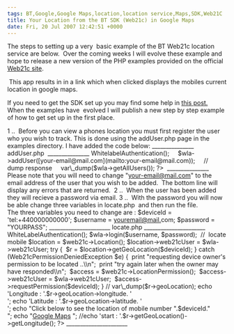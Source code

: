 ```yaml
---
tags: BT,Google,Google Maps,location,location service,Maps,SDK,Web21C
title: Your Location from the BT SDK (Web21c) in Google Maps  
date: Fri, 20 Jul 2007 12:42:51 +0000
---
```

The steps to setting up a very  basic example of the BT Web21c location service are below.  Over the coming weeks I will evolve these example and hope to release a new version of the PHP examples provided on the official [Web21c site](http://sdk.bt.com "Web21c Site").

 This app results in in a link which when clicked displays the mobiles current location in google maps.

If you need to get the SDK set up you may find some help in [this post.](http://simonmcmanus.wordpress.com/2007/07/16/php-sdk-for-dummies-using-windows-2/ "this post")  When the examples have  evolved I will publish a new step by step example of how to get set up in the first place.

1 ..  Before you can view a phones location you must first register the user who you wish to track. This is done using the addUser.php page in the examples directory. I have added the code below: \_\_\_\_\_\_\_\_\_\_\_\_\_\_\_ addUser.php  \_\_\_\_\_\_\_\_\_\_\_\_\_\_\_ <?php require\_once(dirname(\_\_FILE\_\_) . '/../../web21c.php'); require\_once(dirname(\_\_FILE\_\_) . '/../common.php');      //  command to add a user        $web21c = new Web21c($applicationName, $environment);     $wla = $web21c->WhitelabelAuthentication();     $wla->addUser([your-email@mail.com](mailto:your-email@mail.com));     //  dump response     var\_dump($wla->getAllUsers()); ?>  \_\_\_\_\_\_\_\_\_\_\_\_\_\_\_ Please note that you will need to change "[your-email@mail.com](mailto:your-email@mail.com)" to the email address of the user that you wish to be added.  The bottom line will display any errors that are returned.  2 ..  When the user has been added they will recieve a password via email. 3 ..  With the password you will now be able change three variables in locate.php  and then run the file. The three variables you need to change are : $deviceId = 'tel:+440000000000'; $username = [youremail@mail](mailto:youremail@mail.com)[.](mailto:simon.mcmanus@.com)com; $password = "YOURPASS"; \_\_\_\_\_\_\_\_\_\_\_\_\_\_\_\_\_\_\_\_\_\_ locate.php \_\_\_\_\_\_\_\_\_\_\_\_\_\_\_\_\_\_\_\_\_\_  <?php require\_once(dirname(\_\_FILE\_\_) . '/../../web21c.php'); require\_once(dirname(\_\_FILE\_\_) . '/../common.php'); //  command to locate a mobile deviice //  - set these to sensible values $deviceId = 'tel:+44700000000000'; $username = "[YOURMAIL@MAIL.com](mailto:simon.mcmanus@bt.com)"; $password = "YOURPASSWORD"; $web21c = new Web21c($applicationName, $environment); // login as a user $wla = $web21c->WhiteLabelAuthentication(); $wla->login($username, $password);  //  locate mobile $location = $web21c->Location(); $location->web21cUser = $wla->web21cUser; try {  $r = $location->getGeoLocation($deviceId); } catch (Web21cPermissionDeniedException $e) {  print "requesting device owner's permission to be located ..\\n";  print "try again later when the owner may have responded\\n";  $access = $web21c->LocationPermission();  $access->web21cUser = $wla->web21cUser;  $access->requestPermission($deviceId); } // var\_dump($r->geoLocation); echo 'Longitude : '.$r->geoLocation->longitude. '<br />'; echo 'Latitude : '.$r->geoLocation->latitude. '<br />'; echo "Click below to see the location of mobile number ".$deviceId."<br />"; echo "<a href='http://maps.google.com?q=".$r->geoLocation->latitude.",%20".$r->geoLocation->longitude."'>Google Maps</a> "; //echo 'start : '.$r->getGeoLocation()->getLongitude(); ?> \_\_\_\_\_\_\_\_\_\_\_\_\_\_\_\_\_\_\_\_\_\_
